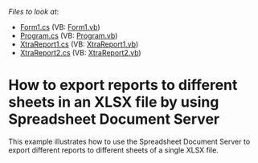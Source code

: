 <!-- default file list -->
*Files to look at*:

* [Form1.cs](./CS/WindowsFormsApplication1/Form1.cs) (VB: [Form1.vb](./VB/WindowsFormsApplication1/Form1.vb))
* [Program.cs](./CS/WindowsFormsApplication1/Program.cs) (VB: [Program.vb](./VB/WindowsFormsApplication1/Program.vb))
* [XtraReport1.cs](./CS/WindowsFormsApplication1/XtraReport1.cs) (VB: [XtraReport1.vb](./VB/WindowsFormsApplication1/XtraReport1.vb))
* [XtraReport2.cs](./CS/WindowsFormsApplication1/XtraReport2.cs) (VB: [XtraReport2.vb](./VB/WindowsFormsApplication1/XtraReport2.vb))
<!-- default file list end -->
# How to export reports to different sheets in an XLSX file by using Spreadsheet Document Server


<p>This example illustrates how to use the Spreadsheet Document Server to export different reports to different sheets of a single XLSX file.</p>

<br/>


